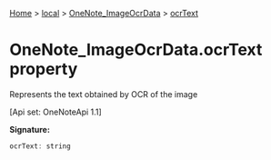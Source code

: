[Home](./index) &gt; [local](local.md) &gt; [OneNote\_ImageOcrData](local.onenote_imageocrdata.md) &gt; [ocrText](local.onenote_imageocrdata.ocrtext.md)

# OneNote\_ImageOcrData.ocrText property

Represents the text obtained by OCR of the image 

 \[Api set: OneNoteApi 1.1\]

**Signature:**
```javascript
ocrText: string
```
